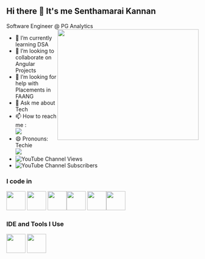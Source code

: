 ## Hi there 👋 It's me Senthamarai Kannan

Software Engineer @ PG Analytics
<img align="right" width="370" height="290" src="https://i.pinimg.com/originals/47/f0/34/47f0342cec72b800463bf003eac1257e.gif">
- 🌱 I’m currently learning DSA
- 👯 I’m looking to collaborate on Angular Projects
- 🤔 I’m looking for help with Placements in FAANG
- 💬 Ask me about Tech
- 📫 How to reach me :
<br />[<img src="https://img.shields.io/badge/LinkedIn-0077B5?style=for-the-badge&logo=linkedin&logoColor=white" />](https://www.linkedin.com/in/senthamaraikannanpandi/)
- 😄 Pronouns: Techie
<br />[<img src="https://img.shields.io/badge/YouTube-FF0000?style=for-the-badge&logo=youtube&logoColor=white" />](https://www.youtube.com/@buildingwebapp)
- ![YouTube Channel Views](https://img.shields.io/youtube/channel/views/UCTxOP1IyUjJ1Sk2pUmv5UCg)
- ![YouTube Channel Subscribers](https://img.shields.io/youtube/channel/subscribers/UCTxOP1IyUjJ1Sk2pUmv5UCg)

### I code in
<img height="50" width="50" src="https://img.icons8.com/color/48/000000/html-5.png" /> <img height="50" width="50" src="https://img.icons8.com/color/48/000000/css3.png" /> 
<img height="50" width="50" src="https://img.icons8.com/color/48/000000/bootstrap.png" /><img height="50" width="50" src="https://img.icons8.com/color/48/000000/javascript.png"/>
<img width="50" height="50" src="https://img.icons8.com/nolan/48/angularjs.png"/><img width="50" height="50" src="https://img.icons8.com/office/48/react.png"/>
### IDE and Tools I Use
<img height="50" width="50" src="https://img.icons8.com/color/48/000000/visual-studio-code-2019.png"/> <img height="50" width="50" src="https://img.icons8.com/color/50/000000/git.png"/>


